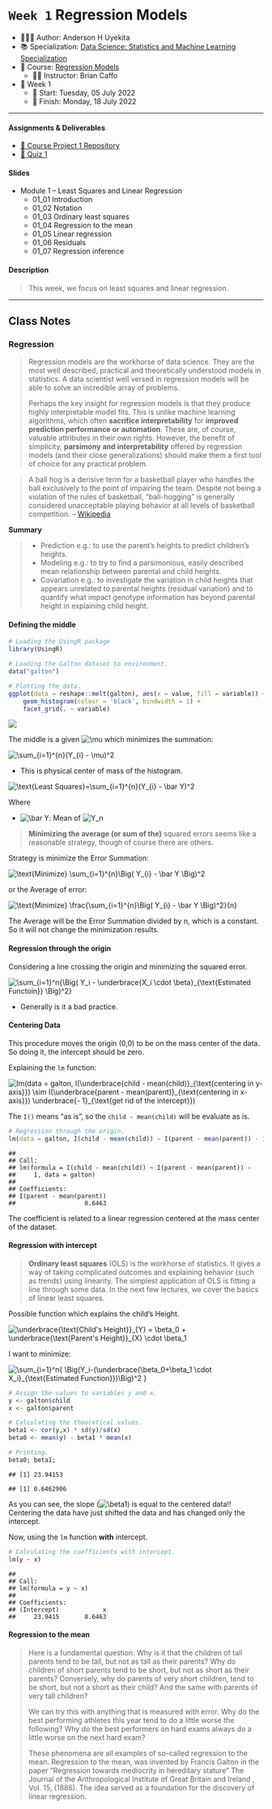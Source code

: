 `Week 1` Regression Models
================

-   👨🏻‍💻 Author: Anderson H Uyekita
-   📚 Specialization: <a
    href="https://www.coursera.org/specializations/data-science-statistics-machine-learning"
    target="_blank" rel="noopener">Data Science: Statistics and Machine
    Learning Specialization</a>
-   📖 Course:
    <a href="https://www.coursera.org/learn/regression-models"
    target="_blank" rel="noopener">Regression Models</a>
    -   🧑‍🏫 Instructor: Brian Caffo
-   📆 Week 1
    -   🚦 Start: Tuesday, 05 July 2022
    -   🏁 Finish: Monday, 18 July 2022

------------------------------------------------------------------------

#### Assignments & Deliverables

-   [🚀 Course Project 1
    Repository](https://github.com/AndersonUyekita/regression-models_course-project-1)
-   [📝 Quiz 1](./quiz-1_regression-models.md)

#### Slides

-   Module 1 – Least Squares and Linear Regression
    -   01_01 Introduction
    -   01_02 Notation
    -   01_03 Ordinary least squares
    -   01_04 Regression to the mean
    -   01_05 Linear regression
    -   01_06 Residuals
    -   01_07 Regression inference

#### Description

> This week, we focus on least squares and linear regression.

------------------------------------------------------------------------

## Class Notes

### Regression

> Regression models are the workhorse of data science. They are the most
> well described, practical and theoretically understood models in
> statistics. A data scientist well versed in regression models will be
> able to solve an incredible array of problems.
>
> Perhaps the key insight for regression models is that they produce
> highly interpretable model fits. This is unlike machine learning
> algorithms, which often **sacrifice interpretability** for **improved
> prediction performance or automation**. These are, of course, valuable
> attributes in their own rights. However, the benefit of simplicity,
> **parsimony and interpretability** offered by regression models (and
> their close generalizations) should make them a first tool of choice
> for any practical problem.

> A ball hog is a derisive term for a basketball player who handles the
> ball exclusively to the point of impairing the team. Despite not being
> a violation of the rules of basketball, “ball-hogging” is generally
> considered unacceptable playing behavior at all levels of basketball
> competition. – [Wikipedia](https://en.wikipedia.org/wiki/Ball_hog)

**Summary**

> -   Prediction e.g.: to use the parent’s heights to predict children’s
>     heights.
> -   Modeling e.g.: to try to find a parsimonious, easily described
>     mean relationship between parental and child heights.
> -   Covariation e.g.: to investigate the variation in child heights
>     that appears unrelated to parental heights (residual variation)
>     and to quantify what impact genotype information has beyond
>     parental height in explaining child height.

#### Defining the middle

``` r
# Loading the UsingR package
library(UsingR)

# Loading the Galton dataset to environment.
data("galton")

# Plotting the data.
ggplot(data = reshape::melt(galton), aes(x = value, fill = variable)) + 
    geom_histogram(colour = 'black', bindwidth = 1) + 
    facet_grid(. ~ variable)
```

![](README_files/figure-gfm/unnamed-chunk-1-1.png)<!-- -->

The middle is a given
![\mu](https://latex.codecogs.com/png.image?%5Cdpi%7B110%7D&space;%5Cbg_white&space;%5Cmu "\mu")
which minimizes the summation:

![\sum\_{i=1}^{n}(Y\_{i} - \mu)^2](https://latex.codecogs.com/png.image?%5Cdpi%7B110%7D&space;%5Cbg_white&space;%5Csum_%7Bi%3D1%7D%5E%7Bn%7D%28Y_%7Bi%7D%20-%20%5Cmu%29%5E2 "\sum_{i=1}^{n}(Y_{i} - \mu)^2")

-   This is physical center of mass of the histogram.

![\text{Least Squares}=\sum\_{i=1}^{n}(Y\_{i} - \bar Y)^2](https://latex.codecogs.com/png.image?%5Cdpi%7B110%7D&space;%5Cbg_white&space;%5Ctext%7BLeast%20Squares%7D%3D%5Csum_%7Bi%3D1%7D%5E%7Bn%7D%28Y_%7Bi%7D%20-%20%5Cbar%20Y%29%5E2 "\text{Least Squares}=\sum_{i=1}^{n}(Y_{i} - \bar Y)^2")

Where

-   ![\bar Y](https://latex.codecogs.com/png.image?%5Cdpi%7B110%7D&space;%5Cbg_white&space;%5Cbar%20Y "\bar Y"):
    Mean of
    ![Y_n](https://latex.codecogs.com/png.image?%5Cdpi%7B110%7D&space;%5Cbg_white&space;Y_n "Y_n")

> **Minimizing the average (or sum of the)** squared errors seems like a
> reasonable strategy, though of course there are others.

Strategy is minimize the Error Summation:

![\text{Minimize} \sum\_{i=1}^{n}\Big( Y\_{i} - \bar Y \Big)^2](https://latex.codecogs.com/png.image?%5Cdpi%7B110%7D&space;%5Cbg_white&space;%5Ctext%7BMinimize%7D%20%5Csum_%7Bi%3D1%7D%5E%7Bn%7D%5CBig%28%20Y_%7Bi%7D%20-%20%5Cbar%20Y%20%5CBig%29%5E2 "\text{Minimize} \sum_{i=1}^{n}\Big( Y_{i} - \bar Y \Big)^2")

or the Average of error:

![\text{Minimize} \frac{\sum\_{i=1}^{n}\Big( Y\_{i} - \bar Y \Big)^2}{n}](https://latex.codecogs.com/png.image?%5Cdpi%7B110%7D&space;%5Cbg_white&space;%5Ctext%7BMinimize%7D%20%5Cfrac%7B%5Csum_%7Bi%3D1%7D%5E%7Bn%7D%5CBig%28%20Y_%7Bi%7D%20-%20%5Cbar%20Y%20%5CBig%29%5E2%7D%7Bn%7D "\text{Minimize} \frac{\sum_{i=1}^{n}\Big( Y_{i} - \bar Y \Big)^2}{n}")

The Average will be the Error Summation divided by n, which is a
constant. So it will not change the minimization results.

#### Regression through the origin

Considering a line crossing the origin and minimizing the squared error.

![\sum\_{i=1}^n{\Big( Y_i - \underbrace{X_i \cdot \beta}\_{\text{Estimated Functoin}} \Big)^2}](https://latex.codecogs.com/png.image?%5Cdpi%7B110%7D&space;%5Cbg_white&space;%5Csum_%7Bi%3D1%7D%5En%7B%5CBig%28%20Y_i%20-%20%5Cunderbrace%7BX_i%20%5Ccdot%20%5Cbeta%7D_%7B%5Ctext%7BEstimated%20Functoin%7D%7D%20%5CBig%29%5E2%7D "\sum_{i=1}^n{\Big( Y_i - \underbrace{X_i \cdot \beta}_{\text{Estimated Functoin}} \Big)^2}")

-   Generally is it a bad practice.

#### Centering Data

This procedure moves the origin (0,0) to be on the mass center of the
data. So doing it, the intercept should be zero.

Explaining the `lm` function:

![lm(data = galton, I(\underbrace{child - mean(child)}\_{\text{centering in y-axis}}) \sim I(\underbrace{parent - mean(parent)}\_{\text{centering in x-axis}}) \underbrace{- 1}\_{\text{get rid of the intercept}})](https://latex.codecogs.com/png.image?%5Cdpi%7B110%7D&space;%5Cbg_white&space;lm%28data%20%3D%20galton%2C%20I%28%5Cunderbrace%7Bchild%20-%20mean%28child%29%7D_%7B%5Ctext%7Bcentering%20in%20y-axis%7D%7D%29%20%5Csim%20I%28%5Cunderbrace%7Bparent%20-%20mean%28parent%29%7D_%7B%5Ctext%7Bcentering%20in%20x-axis%7D%7D%29%20%5Cunderbrace%7B-%201%7D_%7B%5Ctext%7Bget%20rid%20of%20the%20intercept%7D%7D%29 "lm(data = galton, I(\underbrace{child - mean(child)}_{\text{centering in y-axis}}) \sim I(\underbrace{parent - mean(parent)}_{\text{centering in x-axis}}) \underbrace{- 1}_{\text{get rid of the intercept}})")

The `I()` means “as is”, so the `child - mean(child)` will be evaluate
as is.

``` r
# Regression through the origin.
lm(data = galton, I(child - mean(child)) ~ I(parent - mean(parent)) - 1)
```

    ## 
    ## Call:
    ## lm(formula = I(child - mean(child)) ~ I(parent - mean(parent)) - 
    ##     1, data = galton)
    ## 
    ## Coefficients:
    ## I(parent - mean(parent))  
    ##                   0.6463

The coefficient is related to a linear regression centered at the mass
center of the dataset.

#### Regression with intercept

> **Ordinary least squares** (OLS) is the workhorse of statistics. It
> gives a way of taking complicated outcomes and explaining behavior
> (such as trends) using linearity. The simplest application of OLS is
> fitting a line through some data. In the next few lectures, we cover
> the basics of linear least squares.

Possible function which explains the child’s Height.

![\underbrace{\text{Child's Height}}\_{Y} = \beta_0 + \underbrace{\text{Parent's Height}}\_{X} \cdot \beta_1](https://latex.codecogs.com/png.image?%5Cdpi%7B110%7D&space;%5Cbg_white&space;%5Cunderbrace%7B%5Ctext%7BChild%27s%20Height%7D%7D_%7BY%7D%20%3D%20%5Cbeta_0%20%2B%20%5Cunderbrace%7B%5Ctext%7BParent%27s%20Height%7D%7D_%7BX%7D%20%5Ccdot%20%5Cbeta_1 "\underbrace{\text{Child's Height}}_{Y} = \beta_0 + \underbrace{\text{Parent's Height}}_{X} \cdot \beta_1")

I want to minimize:

![\sum\_{i=1}^n{ \Big(Y_i-(\underbrace{\beta_0+\beta_1 \cdot X_i}\_{\text{Estimated Function}})\Big)^2 }](https://latex.codecogs.com/png.image?%5Cdpi%7B110%7D&space;%5Cbg_white&space;%5Csum_%7Bi%3D1%7D%5En%7B%20%5CBig%28Y_i-%28%5Cunderbrace%7B%5Cbeta_0%2B%5Cbeta_1%20%5Ccdot%20X_i%7D_%7B%5Ctext%7BEstimated%20Function%7D%7D%29%5CBig%29%5E2%20%7D "\sum_{i=1}^n{ \Big(Y_i-(\underbrace{\beta_0+\beta_1 \cdot X_i}_{\text{Estimated Function}})\Big)^2 }")

``` r
# Assign the values to variables y and x.
y <- galton$child
x <- galton$parent

# Calculating the theoretical values.
beta1 <- cor(y,x) * sd(y)/sd(x)
beta0 <- mean(y) - beta1 * mean(x)

# Printing.
beta0; beta1;
```

    ## [1] 23.94153

    ## [1] 0.6462906

As you can see, the slope
(![\beta1](https://latex.codecogs.com/png.image?%5Cdpi%7B110%7D&space;%5Cbg_white&space;%5Cbeta1 "\beta1"))
is equal to the centered data!! Centering the data have just shifted the
data and has changed only the intercept.

Now, using the `lm` function **with** intercept.

``` r
# Calculating the coefficients with intercept.
lm(y ~ x)
```

    ## 
    ## Call:
    ## lm(formula = y ~ x)
    ## 
    ## Coefficients:
    ## (Intercept)            x  
    ##     23.9415       0.6463

#### Regression to the mean

> Here is a fundamental question. Why is it that the children of tall
> parents tend to be tall, but not as tall as their parents? Why do
> children of short parents tend to be short, but not as short as their
> parents? Conversely, why do parents of very short children, tend to be
> short, but not a short as their child? And the same with parents of
> very tall children?
>
> We can try this with anything that is measured with error. Why do the
> best performing athletes this year tend to do a little worse the
> following? Why do the best performers on hard exams always do a little
> worse on the next hard exam?
>
> These phenomena are all examples of so-called regression to the mean.
> Regression to the mean, was invented by Francis Galton in the paper
> “Regression towards mediocrity in hereditary stature” The Journal of
> the Anthropological Institute of Great Britain and Ireland , Vol. 15,
> (1886). The idea served as a foundation for the discovery of linear
> regression.

